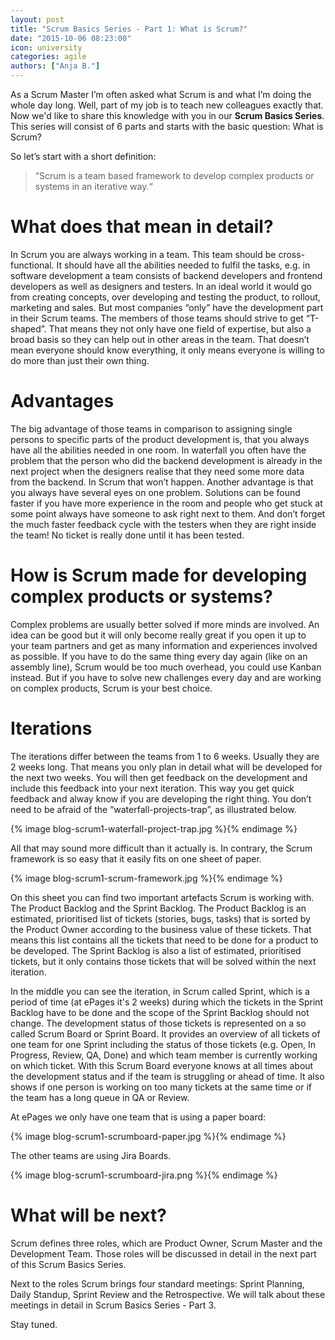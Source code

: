 ```yaml
---
layout: post
title: "Scrum Basics Series - Part 1: What is Scrum?"
date: "2015-10-06 08:23:00"
icon: university
categories: agile
authors: ["Anja B."]
---
```


As a Scrum Master I’m often asked what Scrum is and what I’m doing the whole day long.
Well, part of my job is to teach new colleagues exactly that.
Now we'd like to share this knowledge with you in our **Scrum Basics Series**.
This series will consist of 6 parts and starts with the basic question:
What is Scrum?

So let’s start with a short definition:

>“Scrum is a team based framework
to develop complex products
or systems in an iterative way.“

# What does that mean in detail?

In Scrum you are always working in a team.
This team should be cross-functional.
It should have all the abilities needed to fulfil the tasks, e.g. in software development a team consists of backend developers and frontend developers as well as designers and testers.
In an ideal world it would go from creating concepts, over developing and testing the product, to rollout, marketing and sales.
But most companies “only” have the development part in their Scrum teams.
The members of those teams should strive to get “T-shaped”.
That means they not only have one field of expertise, but also a broad basis so they can help out in other areas in the team.
That doesn’t mean everyone should know everything, it only means everyone is willing to do more than just their own thing.

# Advantages

The big advantage of those teams in comparison to assigning single persons to specific parts of the product development is, that you always have all the abilities needed in one room.
In waterfall you often have the problem that the person who did the backend development is already in the next project when the designers realise that they need some more data from the backend.
In Scrum that won’t happen.
Another advantage is that you always have several eyes on one problem.
Solutions can be found faster if you have more experience in the room and people who get stuck at some point always have someone to ask right next to them.
And don’t forget the much faster feedback cycle with the testers when they are right inside the team!
No ticket is really done until it has been tested.

# How is Scrum made for developing complex products or systems?

Complex problems are usually better solved if more minds are involved.
An idea can be good but it will only become really great if you open it up to your team partners and get as many information and experiences involved as possible.
If you have to do the same thing every day again (like on an assembly line), Scrum would be too much overhead, you could use Kanban instead.
But if you have to solve new challenges every day and are working on complex products, Scrum is your best choice.

# Iterations

The iterations differ between the teams from 1 to 6 weeks.
Usually they are 2 weeks long.
That means you only plan in detail what will be developed for the next two weeks.
You will then get feedback on the development and include this feedback into your next iteration.
This way you get quick feedback and alway know if you are developing the right thing.
You don’t need to be afraid of the “waterfall-projects-trap”, as illustrated below.

{% image blog-scrum1-waterfall-project-trap.jpg %}{% endimage %}

All that may sound more difficult than it actually is.
In contrary, the Scrum framework is so easy that it easily fits on one sheet of paper.

{% image blog-scrum1-scrum-framework.jpg %}{% endimage %}

On this sheet you can find two important artefacts Scrum is working with.
The Product Backlog and the Sprint Backlog.
The Product Backlog is an estimated, prioritised list of tickets (stories, bugs, tasks) that is sorted by the Product Owner according to the business value of these tickets.
That means this list contains all the tickets that need to be done for a product to be developed.
The Sprint Backlog is also a list of estimated, prioritised tickets, but it only contains those tickets that will be solved within the next iteration.

In the middle you can see the iteration, in Scrum called Sprint, which is a period of time (at ePages it's 2 weeks) during which the tickets in the Sprint Backlog have to be done and the scope of the Sprint Backlog should not change.
The development status of those tickets is represented on a so called Scrum Board or Sprint Board.
It provides an overview of all tickets of one team for one Sprint including the status of those tickets (e.g. Open, In Progress, Review, QA, Done) and which team member is currently working on which ticket.
With this Scrum Board everyone knows at all times about the development status and if the team is struggling or ahead of time.
It also shows if one person is working on too many tickets at the same time or if the team has a long queue in QA or Review.

At ePages we only have one team that is using a paper board:

{% image blog-scrum1-scrumboard-paper.jpg %}{% endimage %}

The other teams are using Jira Boards.

{% image blog-scrum1-scrumboard-jira.png %}{% endimage %}

# What will be next?

Scrum defines three roles, which are Product Owner, Scrum Master and the Development Team.
Those roles will be discussed in detail in the next part of this Scrum Basics Series.

Next to the roles Scrum brings four standard meetings: Sprint Planning, Daily Standup, Sprint Review and the Retrospective.
We will talk about these meetings in detail in Scrum Basics Series - Part 3.

Stay tuned.
